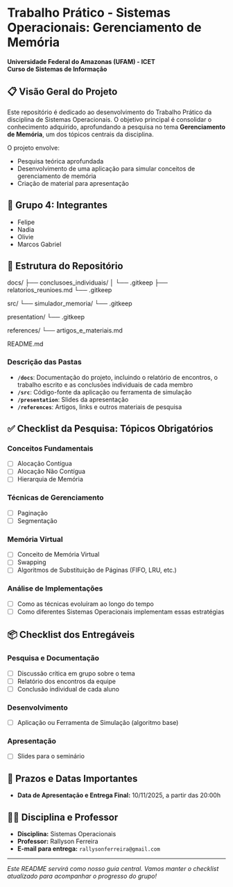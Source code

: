 # Trabalho Prático - Sistemas Operacionais: Gerenciamento de Memória

**Universidade Federal do Amazonas (UFAM) - ICET**  
**Curso de Sistemas de Informação**

## 📋 Visão Geral do Projeto

Este repositório é dedicado ao desenvolvimento do Trabalho Prático da disciplina de Sistemas Operacionais. O objetivo principal é consolidar o conhecimento adquirido, aprofundando a pesquisa no tema **Gerenciamento de Memória**, um dos tópicos centrais da disciplina.

O projeto envolve:
- Pesquisa teórica aprofundada
- Desenvolvimento de uma aplicação para simular conceitos de gerenciamento de memória
- Criação de material para apresentação

## 👥 Grupo 4: Integrantes

- Felipe
- Nadia
- Olivie
- Marcos Gabriel

## 📁 Estrutura do Repositório
docs/
├── conclusoes_individuais/
│   └── .gitkeep
├── relatorios_reunioes.md
└── .gitkeep

src/
└── simulador_memoria/
    └── .gitkeep

presentation/
└── .gitkeep

references/
└── artigos_e_materiais.md

README.md
### Descrição das Pastas

- **`/docs`**: Documentação do projeto, incluindo o relatório de encontros, o trabalho escrito e as conclusões individuais de cada membro
- **`/src`**: Código-fonte da aplicação ou ferramenta de simulação
- **`/presentation`**: Slides da apresentação
- **`/references`**: Artigos, links e outros materiais de pesquisa

## ✅ Checklist da Pesquisa: Tópicos Obrigatórios

### Conceitos Fundamentais
- [ ] Alocação Contígua
- [ ] Alocação Não Contígua
- [ ] Hierarquia de Memória

### Técnicas de Gerenciamento
- [ ] Paginação
- [ ] Segmentação

### Memória Virtual
- [ ] Conceito de Memória Virtual
- [ ] Swapping
- [ ] Algoritmos de Substituição de Páginas (FIFO, LRU, etc.)

### Análise de Implementações
- [ ] Como as técnicas evoluíram ao longo do tempo
- [ ] Como diferentes Sistemas Operacionais implementam essas estratégias

## 📦 Checklist dos Entregáveis

### Pesquisa e Documentação
- [ ] Discussão crítica em grupo sobre o tema
- [ ] Relatório dos encontros da equipe
- [ ] Conclusão individual de cada aluno

### Desenvolvimento
- [ ] Aplicação ou Ferramenta de Simulação (algoritmo base)

### Apresentação
- [ ] Slides para o seminário

## 📅 Prazos e Datas Importantes

- **Data de Apresentação e Entrega Final:** 10/11/2025, a partir das 20:00h

## 👨‍🏫 Disciplina e Professor

- **Disciplina:** Sistemas Operacionais
- **Professor:** Rallyson Ferreira
- **E-mail para entrega:** `rallysonferreira@gmail.com`

---

*Este README servirá como nosso guia central. Vamos manter o checklist atualizado para acompanhar o progresso do grupo!*
